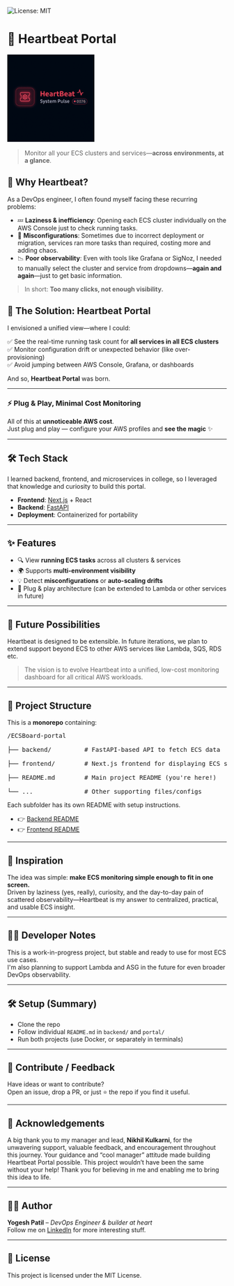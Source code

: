 ![License: MIT](https://img.shields.io/badge/License-MIT-yellow.svg)

# 💓 Heartbeat Portal
<img src="./images/heartbeat.png" alt="Heartbeat Portal Screenshot" width="200" height="200" />


> Monitor all your ECS clusters and services—**across environments, at a glance**.

## 🧠 Why Heartbeat?

As a DevOps engineer, I often found myself facing these recurring problems:

- 💤 **Laziness & inefficiency**: Opening each ECS cluster individually on the AWS Console just to check running tasks.
- 🔁 **Misconfigurations**: Sometimes due to incorrect deployment or migration, services ran more tasks than required, costing more and adding chaos.
- 📉 **Poor observability**: Even with tools like Grafana or SigNoz, I needed to manually select the cluster and service from dropdowns—**again and again**—just to get basic information.

> In short: **Too many clicks, not enough visibility.**

## 🚀 The Solution: Heartbeat Portal

I envisioned a unified view—where I could:

✅ See the real-time running task count for **all services in all ECS clusters**  
✅ Monitor configuration drift or unexpected behavior (like over-provisioning)  
✅ Avoid jumping between AWS Console, Grafana, or dashboards  

And so, **Heartbeat Portal** was born.


---

### ⚡ Plug & Play, Minimal Cost Monitoring

All of this at **unnoticeable AWS cost**.  
Just plug and play — configure your AWS profiles and **see the magic** ✨

---

## 🛠️ Tech Stack

I learned backend, frontend, and microservices in college, so I leveraged that knowledge and curiosity to build this portal.

- **Frontend**: [Next.js](https://nextjs.org/) + React
- **Backend**: [FastAPI](https://fastapi.tiangolo.com/)
- **Deployment**: Containerized for portability

---

## ✨ Features

- 🔍 View **running ECS tasks** across all clusters & services
- 🌍 Supports **multi-environment visibility**
- 💡 Detect **misconfigurations** or **auto-scaling drifts**
- 🧩 Plug & play architecture (can be extended to Lambda or other services in future)

---

## 🔮 Future Possibilities
Heartbeat is designed to be extensible. In future iterations, we plan to extend support beyond ECS to other AWS services like Lambda, SQS, RDS etc.

> The vision is to evolve Heartbeat into a unified, low-cost monitoring dashboard for all critical AWS workloads.

---

## 📂 Project Structure

This is a **monorepo** containing:
<pre>
/ECSBoard-portal<br>
├── backend/         # FastAPI-based API to fetch ECS data<br>
├── frontend/        # Next.js frontend for displaying ECS status<br>
├── README.md        # Main project README (you're here!)<br>
└── ...              # Other supporting files/configs
</pre>


Each subfolder has its own README with setup instructions.

- 👉 [Backend README](./backend/readme.md)
- 👉 [Frontend README](./fronend/readme.md)

---

## 💭 Inspiration

The idea was simple: **make ECS monitoring simple enough to fit in one screen.**  
Driven by laziness (yes, really), curiosity, and the day-to-day pain of scattered observability—Heartbeat is my answer to centralized, practical, and usable ECS insight.

---

## 👨‍💻 Developer Notes

This is a work-in-progress project, but stable and ready to use for most ECS use cases.  
I'm also planning to support Lambda and ASG in the future for even broader DevOps observability.

---

## 🛠️ Setup (Summary)

- Clone the repo
- Follow individual `README.md` in `backend/` and `portal/`
- Run both projects (use Docker, or separately in terminals)

---

## 🙌 Contribute / Feedback

Have ideas or want to contribute?  
Open an issue, drop a PR, or just ⭐ the repo if you find it useful.

---

## 🙏 Acknowledgements

A big thank you to my manager and lead, **Nikhil Kulkarni**, for the unwavering support, valuable feedback, and encouragement throughout this journey.
Your guidance and “cool manager” attitude made building Heartbeat Portal possible. This project wouldn’t have been the same without your help!
Thank you for believing in me and enabling me to bring this idea to life.  


---

## 🧑‍🚀 Author

**Yogesh Patil** – *DevOps Engineer & builder at heart*  
Follow me on [LinkedIn](https://www.linkedin.com/in/yogeshp-dev) for more interesting stuff.

---

## 📃 License

This project is licensed under the MIT License.
